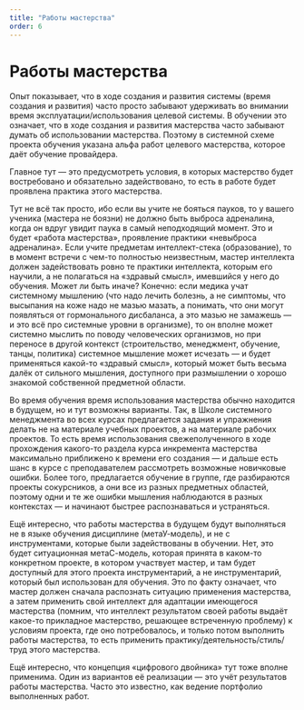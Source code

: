 ```yaml
---
title: "Работы мастерства"
order: 6
---
```


# Работы мастерства

Опыт показывает, что в ходе создания и развития системы (время создания и развития) часто просто забывают удерживать во внимании время эксплуатации/использования целевой системы. В обучении это означает, что в ходе создания и развития мастерства часто забывают думать об использовании мастерства. Поэтому в системной схеме проекта обучения указана альфа работ целевого мастерства, которое даёт обучение провайдера.

Главное тут — это предусмотреть условия, в которых мастерство будет востребовано и обязательно задействовано, то есть в работе будет проявлена практика этого мастерства.

Тут не всё так просто, ибо если вы учите не бояться пауков, то у вашего ученика (мастера не боязни) не должно быть выброса адреналина, когда он вдруг увидит паука в самый неподходящий момент. Это и будет «работа мастерства», проявление практики «невыброса адреналина». Если учите предметам интеллект-стека (образование), то в момент встречи с чем-то полностью неизвестным, мастер интеллекта должен задействовать ровно те практики интеллекта, которым его научили, а не полагаться на «здравый смысл», имевшийся у него до обучения. Может ли быть иначе? Конечно: если медика учат системному мышлению (что надо лечить болезнь, а не симптомы, что высыпания на коже надо не мазью мазать, а понимать, что они могут появляться от гормонального дисбаланса, а это мазью не замажешь — и это всё про системные уровни в организме), то он вполне может системно мыслить по поводу человеческих организмов, но при переносе в другой контекст (строительство, менеджмент, обучение, танцы, политика) системное мышление может исчезать — и будет применяться какой-то «здравый смысл», который может быть весьма далёк от сильного мышления, доступного при размышлении о хорошо знакомой собственной предметной области.

Во время обучения время использования мастерства обычно находится в будущем, но и тут возможны варианты. Так, в Школе системного менеджмента во всех курсах предлагается задания и упражнения делать не на материале учебных проектов, а на материале рабочих проектов. То есть время использования свежеполученного в ходе прохождения какого-то раздела курса инкремента мастерства максимально приближено к времени его создания — и дальше есть шанс в курсе с преподавателем рассмотреть возможные новичковые ошибки. Более того, предлагается обучение в группе, где разбираются проекты сокурсников, а они все из разных предметных областей, поэтому одни и те же ошибки мышления наблюдаются в разных контекстах — и начинают быстрее распознаваться и устраняться.

Ещё интересно, что работы мастерства в будущем будут выполняться не в языке обучения дисциплине (метаУ-модель), и не с инструментами, которые были задействованы в обучении. Нет, это будет ситуационная метаС-модель, которая принята в каком-то конкретном проекте, в котором участвует мастер, и там будет доступный для этого проекта инструментарий, а не инструментарий, который был использован для обучения. Это по факту означает, что мастер должен сначала распознать ситуацию применения мастерства, а затем применить свой интеллект для адаптации имеющегося мастерства (помним, что интеллект результатом своей работы выдаёт какое-то прикладное мастерство, решающее встреченную проблему) к условиям проекта, где оно потребовалось, и только потом выполнить работы мастерства, то есть применить практику/деятельность/стиль/труд этого мастерства.

Ещё интересно, что концепция «цифрового двойника» тут тоже вполне применима. Один из вариантов её реализации — это учёт результатов работы мастерства. Часто это известно, как ведение портфолио выполненных работ.